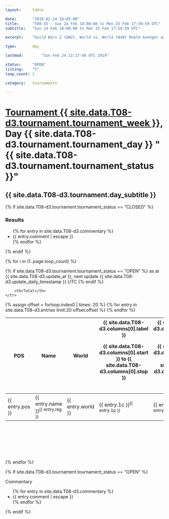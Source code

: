 ```yaml
---
layout: 	table

date: 		"2019-02-24 18:05:00"
title: 		"T08-d3 - Sun 24 Feb 18:00:00 to Mon 25 Feb 17:59:59 UTC"
subtitle: 	"Sun 24 Feb 18:00:00 to Mon 25 Feb 17:59:59 UTC"

excerpt:    "Guild Wars 2 (GW2), World vs. World (WvW) Realm Avenger achivement Tournament. \"Every Kill Counts\""

type:       day

lastmod: 		"Sun Feb 24 22:17:40 UTC 2019"

status:     "OPEN"
listing:    "Y"
loop_count: 2

category: 	tournaments

---
```

<div class="table_header">
    <h1><a href="{{ site.data.T08-d3.tournament.week_url }}">Tournament {{ site.data.T08-d3.tournament.tournament_week }}</a>, Day {{ site.data.T08-d3.tournament.tournament_day }} "{{ site.data.T08-d3.tournament.tournament_status }}"</h1>
    <h2>{{ site.data.T08-d3.tournament.day_subtitle }}</h2> 
</div>

{% if site.data.T08-d3.tournament.tournament_status == "CLOSED" %} 
<div class="commentary">
  <h3>Results</h3>
  <ul>
    {% for entry in site.data.T08-d3.commentary %}
    <li class="commentary_list">{{ entry.comment | escape }}</li>
    {% endfor %}
  </ul>
</div>
{% endif %}


{% for i in (1..page.loop_count) %}

{% if site.data.T08-d3.tournament.tournament_status == "OPEN" %} 
<span class="table_nextupdate">as at {{ site.data.T08-d3.update_at }}, next update {{ site.data.T08-d3.update_daily_timestamp }} UTC</span> 
{% endif %}

<table class="day_table">
  <colgroup>
    <col style="width:18px">
    <col style="width:55px">
    <col style="width:55px">
    <col style="width:12px">
    <col style="width:12px">
    <col style="width:12px">
    <col style="width:12px">
    <col style="width:12px">
    <col style="width:12px">
    <col style="width:12px">
    <col style="width:12px">
    <col style="width:12px">
    <col style="width:12px">
    <col style="width:12px">
    <col style="width:12px">
    <col style="width:12px">
    <col style="width:12px">
    <col style="width:12px">
    <col style="width:12px">
    <col style="width:12px">
    <col style="width:12px">
    <col style="width:12px">
    <col style="width:12px">
    <col style="width:12px">
    <col style="width:12px">
    <col style="width:12px">
    <col style="width:12px">
    <col style="width:18px">
  </colgroup>  
  <thead>
    <tr>
        <th>POS</th>
        <th class="AlignLeft">Name</th>
        <th class="AlignLeft">World</th>

<th><div class="label">{{ site.data.T08-d3.columns[0].label }}<p class="onhover">{{ site.data.T08-d3.columns[0].start }} to {{ site.data.T08-d3.columns[0].stop }}</p></div>​</th>
<th><div class="label">{{ site.data.T08-d3.columns[1].label }}<p class="onhover">{{ site.data.T08-d3.columns[1].start }} to {{ site.data.T08-d3.columns[1].stop }}</p></div>​</th>
<th><div class="label">{{ site.data.T08-d3.columns[2].label }}<p class="onhover">{{ site.data.T08-d3.columns[2].start }} to {{ site.data.T08-d3.columns[2].stop }}</p></div>​</th>
<th><div class="label">{{ site.data.T08-d3.columns[3].label }}<p class="onhover">{{ site.data.T08-d3.columns[3].start }} to {{ site.data.T08-d3.columns[3].stop }}</p></div>​</th>
<th><div class="label">{{ site.data.T08-d3.columns[4].label }}<p class="onhover">{{ site.data.T08-d3.columns[4].start }} to {{ site.data.T08-d3.columns[4].stop }}</p></div>​</th>
<th><div class="label">{{ site.data.T08-d3.columns[5].label }}<p class="onhover">{{ site.data.T08-d3.columns[5].start }} to {{ site.data.T08-d3.columns[5].stop }}</p></div>​</th>
<th><div class="label">{{ site.data.T08-d3.columns[6].label }}<p class="onhover">{{ site.data.T08-d3.columns[6].start }} to {{ site.data.T08-d3.columns[6].stop }}</p></div>​</th>
<th><div class="label">{{ site.data.T08-d3.columns[7].label }}<p class="onhover">{{ site.data.T08-d3.columns[7].start }} to {{ site.data.T08-d3.columns[7].stop }}</p></div>​</th>
<th><div class="label">{{ site.data.T08-d3.columns[8].label }}<p class="onhover">{{ site.data.T08-d3.columns[8].start }} to {{ site.data.T08-d3.columns[8].stop }}</p></div>​</th>
<th><div class="label">{{ site.data.T08-d3.columns[9].label }}<p class="onhover">{{ site.data.T08-d3.columns[9].start }} to {{ site.data.T08-d3.columns[9].stop }}</p></div>​</th>
<th><div class="label">{{ site.data.T08-d3.columns[10].label }}<p class="onhover">{{ site.data.T08-d3.columns[10].start }} to {{ site.data.T08-d3.columns[10].stop }}</p></div>​</th>

<th><div class="label">{{ site.data.T08-d3.columns[11].label }}<p class="onhover">{{ site.data.T08-d3.columns[11].start }} to {{ site.data.T08-d3.columns[11].stop }}</p></div>​</th>
<th><div class="label">{{ site.data.T08-d3.columns[12].label }}<p class="onhover">{{ site.data.T08-d3.columns[12].start }} to {{ site.data.T08-d3.columns[12].stop }}</p></div>​</th>
<th><div class="label">{{ site.data.T08-d3.columns[13].label }}<p class="onhover">{{ site.data.T08-d3.columns[13].start }} to {{ site.data.T08-d3.columns[13].stop }}</p></div>​</th>
<th><div class="label">{{ site.data.T08-d3.columns[14].label }}<p class="onhover">{{ site.data.T08-d3.columns[14].start }} to {{ site.data.T08-d3.columns[14].stop }}</p></div>​</th>
<th><div class="label">{{ site.data.T08-d3.columns[15].label }}<p class="onhover">{{ site.data.T08-d3.columns[15].start }} to {{ site.data.T08-d3.columns[15].stop }}</p></div>​</th>
<th><div class="label">{{ site.data.T08-d3.columns[16].label }}<p class="onhover">{{ site.data.T08-d3.columns[16].start }} to {{ site.data.T08-d3.columns[16].stop }}</p></div>​</th>
<th><div class="label">{{ site.data.T08-d3.columns[17].label }}<p class="onhover">{{ site.data.T08-d3.columns[17].start }} to {{ site.data.T08-d3.columns[17].stop }}</p></div>​</th>
<th><div class="label">{{ site.data.T08-d3.columns[18].label }}<p class="onhover">{{ site.data.T08-d3.columns[18].start }} to {{ site.data.T08-d3.columns[18].stop }}</p></div>​</th>
<th><div class="label">{{ site.data.T08-d3.columns[19].label }}<p class="onhover">{{ site.data.T08-d3.columns[19].start }} to {{ site.data.T08-d3.columns[19].stop }}</p></div>​</th>
<th><div class="label">{{ site.data.T08-d3.columns[20].label }}<p class="onhover">{{ site.data.T08-d3.columns[20].start }} to {{ site.data.T08-d3.columns[20].stop }}</p></div>​</th>

<th><div class="label">{{ site.data.T08-d3.columns[21].label }}<p class="onhover">{{ site.data.T08-d3.columns[21].start }} to {{ site.data.T08-d3.columns[21].stop }}</p></div>​</th>
<th><div class="label">{{ site.data.T08-d3.columns[22].label }}<p class="onhover">{{ site.data.T08-d3.columns[22].start }} to {{ site.data.T08-d3.columns[22].stop }}</p></div>​</th>
<th><div class="label">{{ site.data.T08-d3.columns[23].label }}<p class="onhover">{{ site.data.T08-d3.columns[23].start }} to {{ site.data.T08-d3.columns[23].stop }}</p></div>​</th>

        <th>Total</th>
    </tr>
  </thead>
  {% assign offset = forloop.index0 | times: 20 %}
<tbody>
{% for entry in site.data.T08-d3.entries limit:20 offset:offset %}
  <tr>
    <td class="pl{{ entry.pos }}">{{ entry.pos }}</td>
    <td class="AlignLeft">{{ entry.name }}<sup>{{ entry.reg }}</sup></td>
    <td class="AlignLeft">{{ entry.world }}</td>
    <td class="pl{{ entry.1p }}">{{ entry.1c }}<sup>{{ entry.1p }}</sup></td>
    <td class="pl{{ entry.2p }}">{{ entry.2c }}<sup>{{ entry.2p }}</sup></td>
    <td class="pl{{ entry.3p }}">{{ entry.3c }}<sup>{{ entry.3p }}</sup></td>
    <td class="pl{{ entry.4p }}">{{ entry.4c }}<sup>{{ entry.4p }}</sup></td>
    <td class="pl{{ entry.5p }}">{{ entry.5c }}<sup>{{ entry.5p }}</sup></td>
    <td class="pl{{ entry.6p }}">{{ entry.6c }}<sup>{{ entry.6p }}</sup></td>
    <td class="pl{{ entry.7p }}">{{ entry.7c }}<sup>{{ entry.7p }}</sup></td>
    <td class="pl{{ entry.8p }}">{{ entry.8c }}<sup>{{ entry.8p }}</sup></td>
    <td class="pl{{ entry.9p }}">{{ entry.9c }}<sup>{{ entry.9p }}</sup></td>
    <td class="pl{{ entry.10p }}">{{ entry.10c }}<sup>{{ entry.10p }}</sup></td>
    <td class="pl{{ entry.11p }}">{{ entry.11c }}<sup>{{ entry.11p }}</sup></td>
    <td class="pl{{ entry.12p }}">{{ entry.12c }}<sup>{{ entry.12p }}</sup></td>
    <td class="pl{{ entry.13p }}">{{ entry.13c }}<sup>{{ entry.13p }}</sup></td>
    <td class="pl{{ entry.14p }}">{{ entry.14c }}<sup>{{ entry.14p }}</sup></td>
    <td class="pl{{ entry.15p }}">{{ entry.15c }}<sup>{{ entry.15p }}</sup></td>
    <td class="pl{{ entry.16p }}">{{ entry.16c }}<sup>{{ entry.16p }}</sup></td>
    <td class="pl{{ entry.17p }}">{{ entry.17c }}<sup>{{ entry.17p }}</sup></td>
    <td class="pl{{ entry.18p }}">{{ entry.18c }}<sup>{{ entry.18p }}</sup></td>
    <td class="pl{{ entry.19p }}">{{ entry.19c }}<sup>{{ entry.19p }}</sup></td>
    <td class="pl{{ entry.20p }}">{{ entry.20c }}<sup>{{ entry.20p }}</sup></td>
    <td class="pl{{ entry.21p }}">{{ entry.21c }}<sup>{{ entry.21p }}</sup></td>
    <td class="pl{{ entry.22p }}">{{ entry.22c }}<sup>{{ entry.22p }}</sup></td>
    <td class="pl{{ entry.23p }}">{{ entry.23c }}<sup>{{ entry.23p }}</sup></td>
    <td class="pl{{ entry.24p }}">{{ entry.24c }}<sup>{{ entry.24p }}</sup></td>
    <td>{{ entry.total }}</td>
  </tr>
{% endfor %}  
</tbody>
</table>
<div class="leaderboard">
  <script async src="//pagead2.googlesyndication.com/pagead/js/adsbygoogle.js"></script>
  <!-- 728x90 -->
  <ins class="adsbygoogle"
       style="display:inline-block;width:728px;height:90px"
       data-ad-client="ca-pub-3274917281288240"
       data-ad-slot="3870538733"></ins>
  <script>
  (adsbygoogle = window.adsbygoogle || []).push({});
  </script>    
</div>
<br />
{% endfor %}

{% if site.data.T08-d3.tournament.tournament_status == "OPEN" %} 
<div class="commentary">
  <span class="commentary_title">Commentary</span>
  <ul>
    {% for entry in site.data.T08-d3.commentary %}
    <li class="commentary_list">{{ entry.comment | escape }}</li>
    {% endfor %}
  </ul>
</div>
{% endif %}


